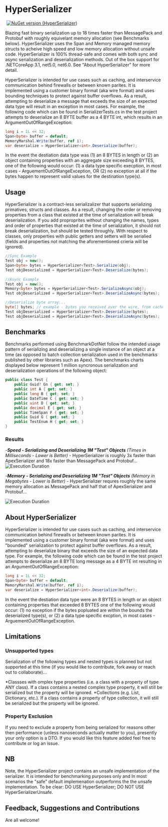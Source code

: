 # HyperSerializer
![]()
[![NuGet version (HyperSerializer)](https://img.shields.io/badge/nuget-v1.0.6-blue?style=flat-square)](https://www.nuget.org/packages/HyperSerializer/)

Blazing fast binary serialization up to 18 times faster than MessagePack and Protobuf with roughly equivelant memory allocation (see Benchmarks below).  HyperSerializer uses the Span<T> and Memory<T> managed memory structs to acheive high speed and low memory allocation without unsafe code.  HyperSerializer is 100% thread-safe and comes with both sync and async serialization and deserialization methods.  Out of the box support for .NETCoreApp 3.1, net5.0, net6.0.  See "About HyperSerializer" for more detail.
    
HyperSerializer is intended for use cases such as caching, and interservice communication behind firewalls or between known parites.  It is implemented using a customer binary format (aka wire format) and uses bounding techniques to protect against buffer overflows.  As a result, attempting to deserialize a message that exceeds the size of an expected data type will result in an exception in most cases.  For example, the following code which can be found in SerializerTests.cs in the test project attempts to deserialize an 8 BYTE buffer as a 4 BYTE int, which results in an ArgumentOutOfRangeException:

```csharp
long i = 1L << 32;
Span<byte> buffer = default;
MemoryMarshal.Write(buffer, ref i);
var deserialize = HyperSerializer<int>.Deserialize(buffer);
```
In the event the destiation data type was (1) an 8 BYTES in length or (2) an object containing properties with an aggregate size exceeding 8 BYTES, one of the following would occur: (1) a data type specific execption, in most cases - ArguementOutOfRangeException, OR (2) no exception at all if the bytes happen to represent valid values for the destination type(s).

## Usage
HyperSerializer is a contract-less serializalizer that supports serializing primatives, structs and classes.  As a result, changing the order or removing properties from a class that existed at the time of serialization will break deserialization.  If you add proproprites without changing the names, types and order of properties that existed at the time of serialization, it should not break deserialization, but should be tested throughly.  With respect to classes, only properties with public getters and setters will be serialied (fields and properties not matching the aforementioned crieria will be ignored).

```csharp
//Sync Example
Test obj = new();
Span<byte> bytes = HyperSerializer<Test>.Serialize(obj);
Test objDeserialized = HyperSerializer<Test>.Deserialize(bytes);
    
//Async Example
Test obj = new();
Memory<byte> bytes = HyperSerializer<Test>.SerializeAsync(obj);
Test objDeserialized = HyperSerializer<Test>.DeserializeAsync(bytes);

//Deserialize byte array...
byte[] bytes; // example - bytes you received over the wire, from cache etc...
Test objDeserialized = HyperSerializer<Test>.Deserialize(bytes);
Test objDeserialized = HyperSerializer<Test>.DeserializeAsync(bytes);
```
## Benchmarks
Benchmarks performed using BenchmarkDotNet follow the intended usage pattern of serializing and deserializing a single instance of an object at a time (as opposed to batch collection serialization used in the benchmarks published by other libraries such as Apex).  The benchmarks charts displayed below represent 1 million syncronous serialization and deserialization operations of the following object:

```csharp
public class Test {
    public Guid? Gn { get; set; }
    public int A { get; set; }
    public long B { get; set; }
    public DateTime C { get; set; }
    public uint D { get; set; }
    public decimal E { get; set; }
    public TimeSpan F { get; set; }
    public Guid G { get; set; }
    public TestEnum H { get; set; }
}
```
### Results
-***Speed - Serializing and Deserializing 1M "Test" Objects***
_(Times in Milliseconds - Lower is Better)_ - HyperSerializer is roughly 3x faster than ApexSerializer and 18x faster than MessagePack and Protobuf...
![Execution Duration](https://github.com/Hyperlnq/HyperSerializer/blob/main/BenchmarkAssets/Time.png)

-***Memory - Serializing and Deserializing 1M "Test" Objects***
_(Memory in Megabytes - Lower is Better)_ - HyperSerializer requres roughly the same memory allocation as MessagePack and half that of ApexSerializer and Protobuf...
    
![Execution Duration](https://github.com/Hyperlnq/HyperSerializer/blob/main/BenchmarkAssets/Space.png)
      
## About HyperSerializer
HyperSerializer is intended for use cases such as caching, and interservice communication behind firewalls or between known parites.  It is implemented using a customer binary format (aka wire format) and uses "bounded" serialization to protect against buffer overflows.  As a result, attempting to deserialize binary that exceeds the size of an expected data type.  For example, the following code which can be found in the test project attempts to deserialize an 8 BYTE long message as a 4 BYTE int resulting in an ArgumentOutOfRangeException:

```csharp
long i = 1L << 32;
Span<byte> buffer = default;
MemoryMarshal.Write(buffer, ref i);
var deserialize = HyperSerializer<int>.Deserialize(buffer);
```
In the event the destiation data type were an 8 BYTES in length or an object containing properties that exceeded 8 BYTES one of the following would occur: (1) no exception if the bytes popluated are within the bounds the deserialized type(s), or (2) a data type specific excption, in most cases - ArguementOutOfRangeException.
    
## Limitations 
### Unsupported types
Serialization of the following types and nested types is planned but not supported at this time (if you would like to contribute, fork away or reach out to collaborate)...

*Classses with omplex type properties (i.e. a class with a property of type ANY class).  If a class contains a nested complex type property, it will still be serialized but the property will be ignored.
*Collections (e.g. List, Dictionary, etc.). If a class contains a property of type collection, it will still be serialized but the property will be ignored.

### Property Exclusion
If you need to exclude a property from being serialized for reasons other then performance (unless nanoseconds actually matter to you), presently your only option is a DTO.  If you would like this feature added feel free to contribute or log an issue.

## NB
Note, the HyperSerializer project contains an unsafe implementation of the serializer.  It is intended for benchmarking purposes only and  In most scenarios the "safe" default implemenation outperforms the the unsafe implementation.  To be clear: DO USE HyperSerializer<T>; DO NOT USE HyperSerializerUnsafe<T>.
    
## Feedback, Suggestions and Contributions
Are all welcome!
